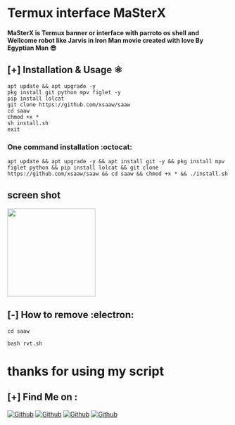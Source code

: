 # Termux interface MaSterX 


#### MaSterX is Termux banner or interface with parroto os shell and Wellcome robot like Jarvis in Iron Man movie created with love By Egyptian Man 😎

## [+] Installation & Usage :atom_symbol:
```
apt update && apt upgrade -y 
pkg install git python mpv figlet -y
pip install lolcat
git clone https://github.com/xsaaw/saaw
cd saaw
chmod +x *
sh install.sh
exit
```
### One command installation :octocat:
```
apt update && apt upgrade -y && apt install git -y && pkg install mpv figlet python && pip install lolcat && git clone https://github.com/xsaaw/saaw && cd saaw && chmod +x * && ./install.sh
```
## screen shot

<img width="200px" src="/x.jpg" >

## [-] How to remove :electron:
```
cd saaw

bash rvt.sh
```
# thanks for using my script 



## [+] Find Me on :

[![Github](https://img.shields.io/badge/Facebook-MaSterX-blue?style=for-the-badge&logo=facebook)](https://facebook.com/mrsaaw)
[![Github](https://img.shields.io/badge/WhatsApp-MaSterX-lightgreen?style=for-the-badge&logo=whatsapp)](https://api.whatsapp.com/send?phone=201091932020)
[![Github](https://img.shields.io/badge/TELEGRAM-MaSterX-orange?style=for-the-badge&logo=telegram)](https://t.me/xxsaawxx)
[![Github](https://img.shields.io/badge/Twitter-MaSterX-sky?style=for-the-badge&logo=twitter)](https://twitter.com/sniper_cach)

